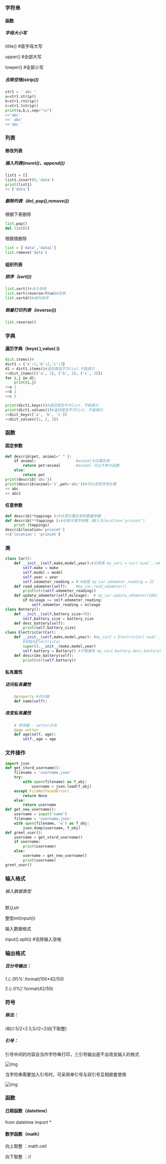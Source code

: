 ### 字符串

#### 函数

##### 字母大小写

titile()   #首字母大写

upper() #全部大写

lowper() #全部小写

##### 去除空格(strip())

```python
str1 = ' abc '
a=str1.strip()
b=str1.rstrip()
c=str1.lstrip()
print(a,b,c,sep="\n")
<<'abc'
<<' abc'
<<'abc '
```

### 列表

####  修改列表

##### 插入列表(insret()，append())

```python
list1 = []
list1.insert(0,'data')
print(list1)
<< ['data']
```

##### 删除列表（del,  pop(),remove())

根据下表删除

```python
list.pop()
del list[0]
```

根据值删除

```python
list = ['data','data1']
list.remove('data')
```

#### 组织列表

##### 排序（sort())

```python
list.sort()#永久排序
list.sort(reverse=True)#逆排
list.sortd()#临时排序
```

##### 倒着打印列表（reverse())

```python
list.reverse()
```

### 字典

#### 遍历字典（keys( ),valus( ))

```python
dict.items()# 
dict1 = {'a':1,'b':2,'c':3}
d1 = dict1.items()#返回类型不为list.不能索引
<<dict_items([('a', 1), ('b', 2), ('c', 3)])
for i,j in d1:
    print(i,j)
<<a 1
<<b 2
<<c 3

print(dict1.keys())#返回类型不为list，不能索引
print(dict1.values())#返回类型不为list，不能索引
<<dict_keys(['a', 'b', 'c'])
<<dict_values([1, 2, 3])
```

### 函数

#### 固定参数

```python
def describ(pet, animal=" " ):
    if animal:					#animal为位置实参
        return pet+animal		#animal 可以不参与函数
    else:				
        return pet
print(describ('abc'))
print(describ(animal='1',pet='abc'))#可以改变传参位置
<< abc 
<< abc1
```

#### 任意参数

```python
def describ(*toppings ):#任意位置实参和数量参数
def describ(**toppings ):#任意关键字参数（输入为location=‘princet’)
    print (toppings)
describ(location='princet')
<<{'location': 'princet'}
```

### 类

```python
class Car():
    def __init__(self,make,model,year):#实例类 my_car1 = Car('audi','a4',2016)
        self.make = make
        self.model = model
        self.year = year
        self.odometer_reading = 0 #赋值 my_car.odometer_reading = 23
    def read_odometer(self):    #my_car.read_odometer()
        print(str(self.odometer_reading))
    def updata_odometer(self,mileage):  # my_car.updata_odometer(100)
        if mileage >= self.odometer_reading:
            self.odometer_reading = mileage
class Battery():
    def __init__(self,battery_size=70):
        self.battery_size = battery_size
    def desc_battery(self):
        print(self.battery_size)
class ElectricCar(Car):
    def __init__(self,make,model,year): #my_car2 = ElectricCar('audi', 'a4', 2016)
        #初始化ElectricCar
        super().__init__(make,model,year)
        self.battery = Battery() #子类属性 my_car2.battery.desc_battery() 使用Battery()的方法
    def describe_battery(self):
        print(str(self.battery))
```

#### 私有属性

##### 访问私有属性

```python
    @property #访问器
    def name(self):
```

##### 改变私有属性

```python
    # 修改器 - setter方法
    @age.setter
    def age(self, age):
        self._age = age
```

### 文件操作

```python
import json
def get_stord_username():
    filename = 'username.json'
    try:
        with open(filename) as f_obj:
            username = json.load(f_obj)
    except FileNotFoundError:
        return None
    else:
        return username
def get_new_username():
    username = input("name")
    filename = 'username.json'
    with open(filename, 'w') as f_obj:
        json.dump(username, f_obj)
def greet_user():
    username = get_stord_username()
    if username:
        print(username)
    else:
        username = get_new_username()
        print(username)
greet_user()
```

### 输入格式

###### 输入数据类型

默认str

整型int(input())

输入数据格式

input().split() #去除输入空格

### 输出格式

##### 百分号输出：

1.{:.0f}%'.format(100*42/50)

2.{:.0%}'.format(42/50)

### 符号

##### 除法：

/和//:5/2=2.5,5//2=2(向下取整)

##### 引号：

引号中间的内容会当作字符串打印，三引号输出是不会改变输入的格式

![img](https://img-blog.csdnimg.cn/img_convert/661d6ee62cee6b28db45a72f2809da00.png)

当字符串需要加入引号时，可采用单引号与双引号互相嵌套使用

![img](https://img-blog.csdnimg.cn/img_convert/415930359741fb514196157ed6c62d5d.png)

### 函数

#### 日期函数（datetime）

from datetime import *

#### 数学函数（math）

向上取整 ：math.ceil

向下取整 ：//
